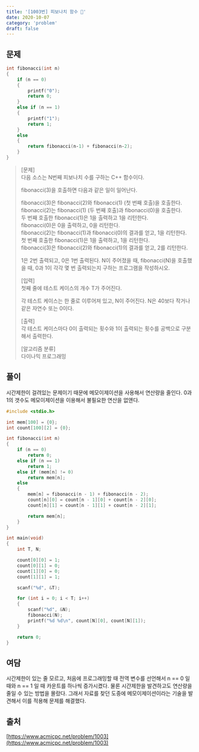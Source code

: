 ```yaml
---
title: '[1003번] 피보나치 함수 🔄'
date: 2020-10-07
category: 'problem'
draft: false
---
```


## 문제

```c
int fibonacci(int n)
{
	if (n == 0)
	{
		printf("0");
		return 0;
	}
	else if (n == 1)
	{
		printf("1");
		return 1;
	}
	else
	{
		return fibonacci(n‐1) + fibonacci(n‐2);
	}
}
```

> [문제]  
> 다음 소스는 N번째 피보나치 수를 구하는 C++ 함수이다.
>
> fibonacci(3)을 호출하면 다음과 같은 일이 일어난다.
>
> fibonacci(3)은 fibonacci(2)와 fibonacci(1) (첫 번째 호출)을 호출한다.  
> fibonacci(2)는 fibonacci(1) (두 번째 호출)과 fibonacci(0)을 호출한다.  
> 두 번째 호출한 fibonacci(1)은 1을 출력하고 1을 리턴한다.  
> fibonacci(0)은 0을 출력하고, 0을 리턴한다.  
> fibonacci(2)는 fibonacci(1)과 fibonacci(0)의 결과를 얻고, 1을 리턴한다.  
> 첫 번째 호출한 fibonacci(1)은 1을 출력하고, 1을 리턴한다.  
> fibonacci(3)은 fibonacci(2)와 fibonacci(1)의 결과를 얻고, 2를 리턴한다.
>
> 1은 2번 출력되고, 0은 1번 출력된다. N이 주어졌을 때, fibonacci(N)을 호출했을 때, 0과 1이 각각 몇 번 출력되는지 구하는 프로그램을 작성하시오.
>
> [입력]  
> 첫째 줄에 테스트 케이스의 개수 T가 주어진다.
>
> 각 테스트 케이스는 한 줄로 이루어져 있고, N이 주어진다. N은 40보다 작거나 같은 자연수 또는 0이다.
>
> [출력]  
> 각 테스트 케이스마다 0이 출력되는 횟수와 1이 출력되는 횟수를 공백으로 구분해서 출력한다.
>
> [알고리즘 분류]  
> 다이나믹 프로그래밍

## 풀이

시간제한이 걸려있는 문제이기 때문에 메모이제이션을 사용해서 연산량을 줄인다. 0과 1의 갯수도 메모이제이션을 이용해서 불필요한 연산을 없앤다.

```c
#include <stdio.h>

int mem[100] = {0};
int count[100][2] = {0};

int fibonacci(int n)
{
	if (n == 0)
		return 0;
	else if (n == 1)
		return 1;
	else if (mem[n] != 0)
		return mem[n];
	else
	{
		mem[n] = fibonacci(n - 1) + fibonacci(n - 2);
		count[n][0] = count[n - 1][0] + count[n - 2][0];
		count[n][1] = count[n - 1][1] + count[n - 2][1];

		return mem[n];
	}
}

int main(void)
{
	int T, N;

	count[0][0] = 1;
	count[0][1] = 0;
	count[1][0] = 0;
	count[1][1] = 1;

	scanf("%d", &T);

	for (int i = 0; i < T; i++)
	{
		scanf("%d", &N);
		fibonacci(N);
		printf("%d %d\n", count[N][0], count[N][1]);
	}

	return 0;
}
```

## 여담

시간제한이 있는 줄 모르고, 처음에 프로그래밍할 때 전역 변수를 선언해서 n == 0 일 때와 n == 1 일 때 카운트를 하나씩 증가시켰다. 물론 시간제한을 발견하고도 연산량을 줄일 수 있는 방법을 몰랐다. 그래서 자료를 찾던 도중에 메모이제이션이라는 기술을 발견해서 이를 적용해 문제를 해결했다.

## 출처

[https://www.acmicpc.net/problem/1003](https://www.acmicpc.net/problem/1003)
